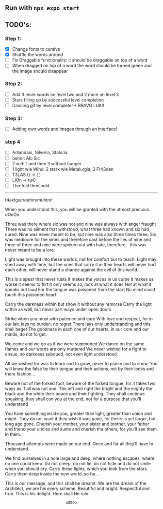 ## Run with `npx expo start`
## TODO's:
### Step 1:

- [x] Change fonts to cursive
- [x] Shuffle the words around
- [ ] Fix Draggable functionality: it should be draggable on top of a word
- [ ] When dragged on top of a word the word should be turned green and the image should disappear

### Step 2:
- [ ] Add 3 more words on level two and 2 more on level 3
- [ ] Stars filling up by successful level completion
- [ ] Dancing gif by level complete! + BRAVO LUKI! 

### Step 3:
- [ ] Adding own words and images through an interface!


### step 4
- [ ] Adlandain, Nilveria, Staloria
- [ ] benoit        Alu         Sic
- [ ] 2 with 1 and then 3 without hunger
- [ ] 1 light wie Wind, 2 stark wie Metalurgia, 3 Fr43den
- [ ] T3LAS () -> (   )
- [ ] LIOn -> tw0
- [ ] Threfold threshold.
-----------------------------------------------------------

t4aktgucreaforumuhtre!


When you understand this, you will be granted with the utmost precious.            oOoOo

Three was there where six was not and nine was always with anger fraught 
There was no ailment that withstood, what three had known and six had cured.
Nine was never meant to be, but nine was also three times three.
Six was mediocre for the nines and therefore cast before the lies of nine and three of three and nine were spoken out with hate, therefore - this was never meant to be a lore.

Light was brought into these worlds, not for comfort but to teach.
Light may shed away with time, but the ones that carry it in their hearts will never hurt each other, will never stand a chance against the evil of this world.

This is a spear that never rusts
It makes the voices in us curse
It makes us worse it seems to flirt
It only seems so, look at what it does
Not at what it speaks out loud
For the tongue was poisoned from the start
No mind could touch this poisoned heart.

Carry the darkness within but show it without any remorse
Carry the light within as well, but never part ways under open doors.

Strike when you must with patience and care
With love and respect, for in our lair, lays no burden, no regret
There lays only understanding and this shall beget
The goodness in each one of our hearts, in our core and our minds, do not forget.

We come and we go as if we were summoned
We dance on the same flames and our words are only muttered
We never wished for a fight to ensue, no darkness subdued, not even light understood.

All we wished for was to learn and to grow, never to praise and to show.
You will know the false by their tongue and their actions, not by their looks and there fashion…

Beware not of the forked foot, beware of the forked tongue, for it takes two ways as if all was not one.
The left and right the bright and the mighty the black and the white their peace and their fighting. 
They shall continue speaking, they shall con you at the end, not for a purpose that you’ll understand

You have something inside you, greater than light, greater than union and might.
They do not want it they wish it was gone, for theirs is yet larger, but long ago gone.
Cherish your mother, your sister and brother, your father and friend your uncles and aunts and cherish the others, for you’ll see them in them.

Thousand attempts were made on our end. Once and for all they’ll have to understand.

We find ourselves in a hole large and deep, where nothing escapes, where no one could keep. 
Do not creep, do not lie, do not hide and do not smile when you should cry. Carry these lights, which you took from the stars. Carry them deep inside the new world, so far…

This is our message, and this shall be dreamt. We are the dream of the Architect, we are his every scheme. Beautiful and bright. Respectful and true. This is his delight. Here shall He rule.

								oO0Oo